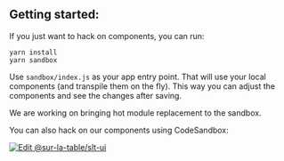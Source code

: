 ## Getting started:

If you just want to hack on components, you can run:

```
yarn install
yarn sandbox
```

Use `sandbox/index.js` as your app entry point. That will use your local components (and transpile them on the fly). This way you can adjust the components and see the changes after saving.

We are working on bringing hot module replacement to the sandbox.

You can also hack on our components using CodeSandbox:

[![Edit @sur-la-table/slt-ui](https://codesandbox.io/static/img/play-codesandbox.svg)](https://codesandbox.io/s/github/SurLaTable/slt-ui/tree/v1.0.0/)
